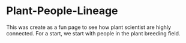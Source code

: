# Plant-People-Lineage
This was create as a fun page to see how plant scientist are highly connected. For a start, we start with people in the plant breeding field.
